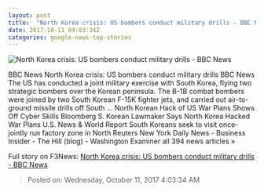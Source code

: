 ```yaml
---
layout: post
title:  "North Korea crisis: US bombers conduct military drills - BBC News"
date: 2017-10-11 04:03:34Z
categories: google-news-top-stories
---
```


![North Korea crisis: US bombers conduct military drills - BBC News](https://ichef-1.bbci.co.uk/news/1024/cpsprodpb/9DE0/production/_98261404_mediaitem98261401.jpg)

BBC News North Korea crisis: US bombers conduct military drills BBC News The US has conducted a joint military exercise with South Korea, flying two strategic bombers over the Korean peninsula. The B-1B combat bombers were joined by two South Korean F-15K fighter jets, and carried out air-to-ground missile drills off South ... North Korean Hack of US War Plans Shows Off Cyber Skills Bloomberg S. Korean Lawmaker Says North Korea Hacked War Plans U.S. News & World Report South Koreans seek to visit once-jointly run factory zone in North Reuters New York Daily News - Business Insider - The Hill (blog) - Washington Examiner all 394 news articles »


Full story on F3News: [North Korea crisis: US bombers conduct military drills - BBC News](http://www.f3nws.com/n/KcWQWC)

> Posted on: Wednesday, October 11, 2017 4:03:34 AM
